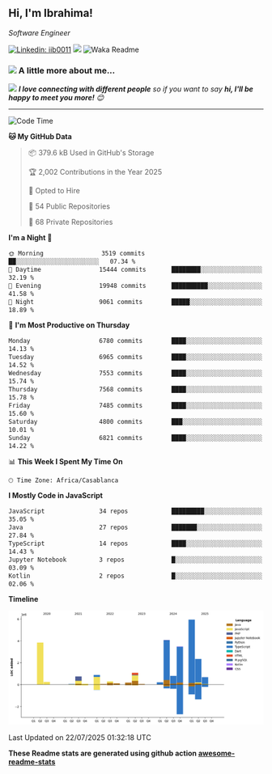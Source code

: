 <h2>Hi, I'm Ibrahima! </h2>
<p><em>Software Engineer 
</em></p>


[![Linkedin: iib0011](https://img.shields.io/badge/-iib0011-blue?style=flat-square&logo=Linkedin&logoColor=white&link=https://www.linkedin.com/in/iib0011/)](https://www.linkedin.com/in/iib0011/)
![](https://visitor-badge.glitch.me/badge?page_id=iib0011)
![Waka Readme](https://github.com/iib0011/iib0011/workflows/Waka%20Readme/badge.svg)


### <img src="https://media.giphy.com/media/VgCDAzcKvsR6OM0uWg/giphy.gif" width="50"> A little more about me...  


<img src="https://media.giphy.com/media/LnQjpWaON8nhr21vNW/giphy.gif" width="60"> <em><b>I love connecting with different people</b> so if you want to say <b>hi, I'll be happy to meet you more!</b> 😊</em>

---
<!--START_SECTION:waka-->
![Code Time](http://img.shields.io/badge/Code%20Time-5%2C117%20hrs%2012%20mins-blue)

**🐱 My GitHub Data** 

> 📦 379.6 kB Used in GitHub's Storage 
 > 
> 🏆 2,002 Contributions in the Year 2025
 > 
> 💼 Opted to Hire
 > 
> 📜 54 Public Repositories 
 > 
> 🔑 68 Private Repositories 
 > 
**I'm a Night 🦉** 

```text
🌞 Morning                3519 commits        ██░░░░░░░░░░░░░░░░░░░░░░░   07.34 % 
🌆 Daytime                15444 commits       ████████░░░░░░░░░░░░░░░░░   32.19 % 
🌃 Evening                19948 commits       ██████████░░░░░░░░░░░░░░░   41.58 % 
🌙 Night                  9061 commits        █████░░░░░░░░░░░░░░░░░░░░   18.89 % 
```
📅 **I'm Most Productive on Thursday** 

```text
Monday                   6780 commits        ████░░░░░░░░░░░░░░░░░░░░░   14.13 % 
Tuesday                  6965 commits        ████░░░░░░░░░░░░░░░░░░░░░   14.52 % 
Wednesday                7553 commits        ████░░░░░░░░░░░░░░░░░░░░░   15.74 % 
Thursday                 7568 commits        ████░░░░░░░░░░░░░░░░░░░░░   15.78 % 
Friday                   7485 commits        ████░░░░░░░░░░░░░░░░░░░░░   15.60 % 
Saturday                 4800 commits        ███░░░░░░░░░░░░░░░░░░░░░░   10.01 % 
Sunday                   6821 commits        ████░░░░░░░░░░░░░░░░░░░░░   14.22 % 
```


📊 **This Week I Spent My Time On** 

```text
🕑︎ Time Zone: Africa/Casablanca
```

**I Mostly Code in JavaScript** 

```text
JavaScript               34 repos            █████████░░░░░░░░░░░░░░░░   35.05 % 
Java                     27 repos            ███████░░░░░░░░░░░░░░░░░░   27.84 % 
TypeScript               14 repos            ████░░░░░░░░░░░░░░░░░░░░░   14.43 % 
Jupyter Notebook         3 repos             █░░░░░░░░░░░░░░░░░░░░░░░░   03.09 % 
Kotlin                   2 repos             █░░░░░░░░░░░░░░░░░░░░░░░░   02.06 % 
```



**Timeline**

![Lines of Code chart](https://raw.githubusercontent.com/iib0011/iib0011/master/assets/bar_graph.png)


 Last Updated on 22/07/2025 01:32:18 UTC
<!--END_SECTION:waka-->

**These Readme stats are generated using github action [awesome-readme-stats](https://github.com/iib0011/waka-readme-stats)**
